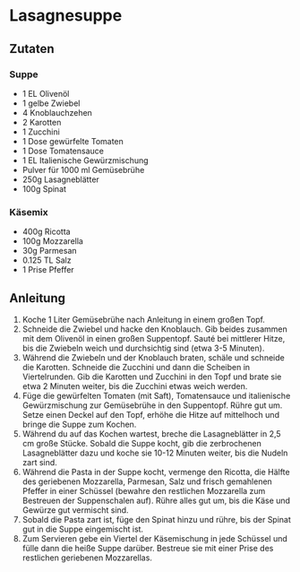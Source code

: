 # Lasagnesuppe
## Zutaten
### Suppe
- 1 EL Olivenöl
- 1 gelbe Zwiebel
- 4 Knoblauchzehen
- 2 Karotten
- 1 Zucchini
- 1 Dose gewürfelte Tomaten
- 1 Dose Tomatensauce
- 1 EL Italienische Gewürzmischung
- Pulver für 1000 ml Gemüsebrühe
- 250g Lasagneblätter
- 100g Spinat

### Käsemix
- 400g Ricotta
- 100g Mozzarella
- 30g Parmesan
- 0.125 TL Salz
- 1 Prise Pfeffer

## Anleitung
1. Koche 1 Liter Gemüsebrühe nach Anleitung in einem großen Topf.
2. Schneide die Zwiebel und hacke den Knoblauch. Gib beides zusammen mit dem Olivenöl in einen großen Suppentopf. Sauté bei mittlerer Hitze, bis die Zwiebeln weich und durchsichtig sind (etwa 3-5 Minuten).
3. Während die Zwiebeln und der Knoblauch braten, schäle und schneide die Karotten. Schneide die Zucchini und dann die Scheiben in Viertelrunden. Gib die Karotten und Zucchini in den Topf und brate sie etwa 2 Minuten weiter, bis die Zucchini etwas weich werden.
4. Füge die gewürfelten Tomaten (mit Saft), Tomatensauce und italienische Gewürzmischung zur Gemüsebrühe in den Suppentopf. Rühre gut um. Setze einen Deckel auf den Topf, erhöhe die Hitze auf mittelhoch und bringe die Suppe zum Kochen.
5. Während du auf das Kochen wartest, breche die Lasagneblätter in 2,5 cm große Stücke. Sobald die Suppe kocht, gib die zerbrochenen Lasagneblätter dazu und koche sie 10-12 Minuten weiter, bis die Nudeln zart sind.
6. Während die Pasta in der Suppe kocht, vermenge den Ricotta, die Hälfte des geriebenen Mozzarella, Parmesan, Salz und frisch gemahlenen Pfeffer in einer Schüssel (bewahre den restlichen Mozzarella zum Bestreuen der Suppenschalen auf). Rühre alles gut um, bis die Käse und Gewürze gut vermischt sind.
7. Sobald die Pasta zart ist, füge den Spinat hinzu und rühre, bis der Spinat gut in die Suppe eingemischt ist.
8. Zum Servieren gebe ein Viertel der Käsemischung in jede Schüssel und fülle dann die heiße Suppe darüber. Bestreue sie mit einer Prise des restlichen geriebenen Mozzarellas.
